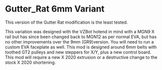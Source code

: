 # Gutter_Rat 6mm Variant
This version of the Gutter Rat modification is the least tested.

This variation was designed with the VZBot hotend in mind with a MGN9 X rail but has since been changed back to MGN12 as per normal EVA, but has no other improvements over the 9mm (GR9)version. You will need to run a custom EVA faceplate as well. This mod is designed around 6mm belts with toothed GT2 pulleys and new steppers for X/Y, plus a new control board. This mod will require a new X 2020 extrusion or a destructive change to the stock X 2020 shortening.
